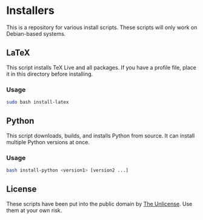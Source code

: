 # Installers

This is a repository for various install scripts.
These scripts will only work on Debian-based systems.

## LaTeX

This script installs TeX Live and all packages.
If you have a profile file, place it in this directory before installing.

### Usage

```sh
sudo bash install-latex
```

## Python

This script downloads, builds, and installs Python from source.
It can install multiple Python versions at once.

### Usage

```sh
bash install-python <version1> [version2 ...]
```

## License

These scripts have been put into the public domain by [The Unlicense](https://github.com/parafoxia/installers/blob/main/LICENSE).
Use them at your own risk.
